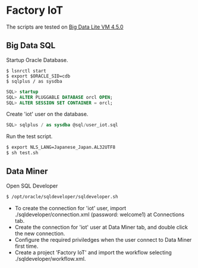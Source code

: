 # Factory IoT

The scripts are tested on [Big Data Lite VM 4.5.0](http://www.oracle.com/technetwork/database/bigdata-appliance/oracle-bigdatalite-450-3300689.html)

## Big Data SQL

Startup Oracle Database.

    $ lsnrctl start
    $ export $ORACLE_SID=cdb
    $ sqlplus / as sysdba

```sql
SQL> startup
SQL> ALTER PLUGGABLE DATABASE orcl OPEN;
SQL> ALTER SESSION SET CONTAINER = orcl;
```

Create 'iot' user on the database.

```sql
SQL> sqlplus / as sysdba @sql/user_iot.sql
```

Run the test script.

```sh
$ export NLS_LANG=Japanese_Japan.AL32UTF8
$ sh test.sh
```

## Data Miner

Open SQL Developer

```sh
$ /opt/oracle/sqldeveloper/sqldeveloper.sh
```

* To create the connection for 'iot' user, import ./sqldeveloper/connection.xml (password: welcome1) at Connections tab.
* Create the connection for 'iot' user at Data Miner tab, and double click the new connection.
* Configure the required priviledges when the user connect to Data Miner first time.
* Create a project 'Factory IoT' and import the workflow selecting ./sqldeveloper/workflow.xml.

